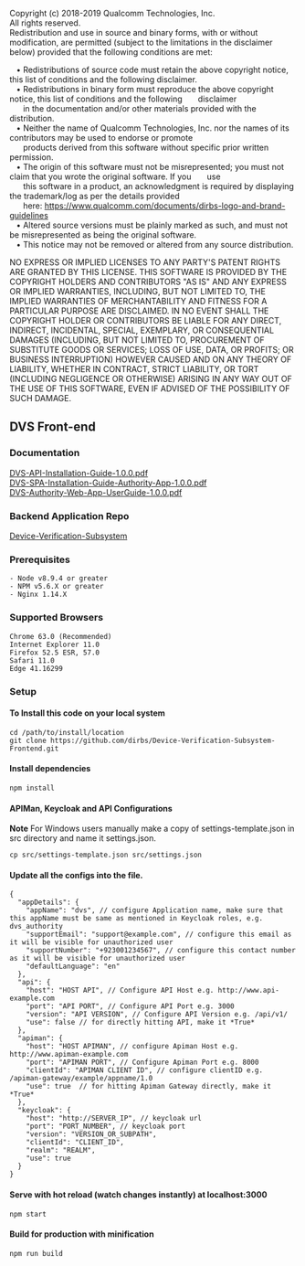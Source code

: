 Copyright (c) 2018-2019 Qualcomm Technologies, Inc.  
All rights reserved.  
Redistribution and use in source and binary forms, with or without modification, are permitted (subject to the limitations in the
disclaimer below) provided that the following conditions are met:  

&nbsp;&nbsp; • Redistributions of source code must retain the above copyright notice, this list of conditions and the following disclaimer.  
&nbsp;&nbsp; • Redistributions in binary form must reproduce the above copyright notice, this list of conditions and the following 
&nbsp;&nbsp;&nbsp;&nbsp;&nbsp;&nbsp;disclaimer  
&nbsp;&nbsp;&nbsp;&nbsp;&nbsp;&nbsp;in the documentation and/or other materials provided with the distribution.  
&nbsp;&nbsp; • Neither the name of Qualcomm Technologies, Inc. nor the names of its contributors may be used to endorse or promote  
&nbsp;&nbsp;&nbsp;&nbsp;&nbsp;&nbsp;products derived from this software without specific prior written permission.  
&nbsp;&nbsp; • The origin of this software must not be misrepresented; you must not claim that you wrote the original software. If you &nbsp;&nbsp;&nbsp;&nbsp;&nbsp;&nbsp;use  
&nbsp;&nbsp;&nbsp;&nbsp;&nbsp;&nbsp;this software in a product, an acknowledgment is required by displaying the trademark/log as per the details provided  
&nbsp;&nbsp;&nbsp;&nbsp;&nbsp;&nbsp;here: https://www.qualcomm.com/documents/dirbs-logo-and-brand-guidelines  
&nbsp;&nbsp; • Altered source versions must be plainly marked as such, and must not be misrepresented as being the original software.  
&nbsp;&nbsp; • This notice may not be removed or altered from any source distribution.  

NO EXPRESS OR IMPLIED LICENSES TO ANY PARTY'S PATENT RIGHTS ARE GRANTED BY THIS LICENSE. THIS SOFTWARE IS PROVIDED
BY THE COPYRIGHT HOLDERS AND CONTRIBUTORS "AS IS" AND ANY EXPRESS OR IMPLIED WARRANTIES, INCLUDING, BUT NOT
LIMITED TO, THE IMPLIED WARRANTIES OF MERCHANTABILITY AND FITNESS FOR A PARTICULAR PURPOSE ARE DISCLAIMED. IN NO
EVENT SHALL THE COPYRIGHT HOLDER OR CONTRIBUTORS BE LIABLE FOR ANY DIRECT, INDIRECT, INCIDENTAL, SPECIAL,
EXEMPLARY, OR CONSEQUENTIAL DAMAGES (INCLUDING, BUT NOT LIMITED TO, PROCUREMENT OF SUBSTITUTE GOODS OR SERVICES;
LOSS OF USE, DATA, OR PROFITS; OR BUSINESS INTERRUPTION) HOWEVER CAUSED AND ON ANY THEORY OF LIABILITY, WHETHER IN
CONTRACT, STRICT LIABILITY, OR TORT (INCLUDING NEGLIGENCE OR OTHERWISE) ARISING IN ANY WAY OUT OF THE USE OF THIS
SOFTWARE, EVEN IF ADVISED OF THE POSSIBILITY OF SUCH DAMAGE.  

## DVS Front-end

### Documentation

[DVS-API-Installation-Guide-1.0.0.pdf](https://github.com/dirbs/Documentation/blob/master/Device-Verification-Subsystem/DVS-API-Installation-Guide-1.0.0.pdf)<br />
[DVS-SPA-Installation-Guide-Authority-App-1.0.0.pdf](https://github.com/dirbs/Documentation/blob/master/Device-Verification-Subsystem/DVS-SPA-Installation-Guide-Authority-App-1.0.0.pdf)<br />
[DVS-Authority-Web-App-UserGuide-1.0.0.pdf](https://github.com/dirbs/Documentation/blob/master/Device-Verification-Subsystem/DVS-Authority-Web-App-UserGuide-1.0.0.pdf)<br />

### Backend Application Repo

[Device-Verification-Subsystem](https://github.com/dirbs/Device-Verification-Subsystem)<br />


### Prerequisites
```
- Node v8.9.4 or greater
- NPM v5.6.X or greater
- Nginx 1.14.X
```

### Supported Browsers
```
Chrome 63.0 (Recommended)
Internet Explorer 11.0
Firefox 52.5 ESR, 57.0
Safari 11.0
Edge 41.16299
```

### Setup

#### To Install this code on your local system
```
cd /path/to/install/location
git clone https://github.com/dirbs/Device-Verification-Subsystem-Frontend.git
```

#### Install dependencies
```
npm install
```

#### APIMan, Keycloak and API Configurations

**Note** For Windows users manually make a copy of settings-template.json in src directory and name it settings.json.

```
cp src/settings-template.json src/settings.json
```

#### Update all the configs into the file.
```
{
  "appDetails": {
    "appName": "dvs", // configure Application name, make sure that this appName must be same as mentioned in Keycloak roles, e.g. dvs_authority
    "supportEmail": "support@example.com", // configure this email as it will be visible for unauthorized user
    "supportNumber": "+923001234567", // configure this contact number as it will be visible for unauthorized user
    "defaultLanguage": "en"
  },
  "api": {
    "host": "HOST API", // Configure API Host e.g. http://www.api-example.com
    "port": "API PORT", // Configure API Port e.g. 3000
    "version": "API VERSION", // Configure API Version e.g. /api/v1/
    "use": false // for directly hitting API, make it *True*
  },
  "apiman": {
    "host": "HOST APIMAN", // configure Apiman Host e.g. http://www.apiman-example.com
    "port": "APIMAN PORT", // Configure Apiman Port e.g. 8000
    "clientId": "APIMAN CLIENT ID", // configure clientID e.g. /apiman-gateway/example/appname/1.0
    "use": true  // for hitting Apiman Gateway directly, make it *True*
  },
  "keycloak": {
    "host": "http://SERVER_IP", // keycloak url
    "port": "PORT_NUMBER", // keycloak port
    "version": "VERSION_OR_SUBPATH",
    "clientId": "CLIENT_ID",
    "realm": "REALM",
    "use": true 
  }
}
```

#### Serve with hot reload (watch changes instantly) at localhost:3000
```
npm start
```

#### Build for production with minification
```
npm run build
```
